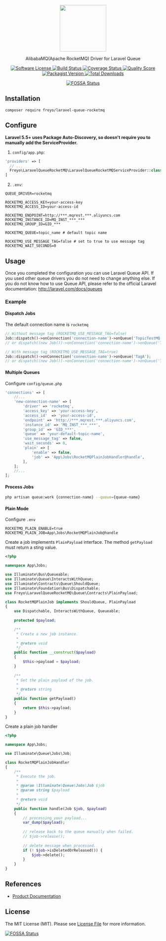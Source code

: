 <div>
  <p align="center">
    <image src="https://img.alicdn.com/tfs/TB1DThKRXXXXXa.XpXXXXXXXXXX-200-200.png" width="150" height="150">
  </p>
  <p align="center">AlibabaMQ(Apache RocketMQ) Driver for Laravel Queue</p>
  <p align="center">
    <a href="LICENSE">
      <image src="https://img.shields.io/badge/license-MIT-brightgreen.svg?style=flat-square" alt="Software License">
    </a>
    <a href="https://travis-ci.org/freyo/laravel-queue-rocketmq">
      <image src="https://img.shields.io/travis/freyo/laravel-queue-rocketmq/master.svg?style=flat-square" alt="Build Status">
    </a>
    <a href="https://scrutinizer-ci.com/g/freyo/laravel-queue-rocketmq">
      <image src="https://img.shields.io/scrutinizer/coverage/g/freyo/laravel-queue-rocketmq.svg?style=flat-square" alt="Coverage Status">
    </a>
    <a href="https://scrutinizer-ci.com/g/freyo/laravel-queue-rocketmq">
      <image src="https://img.shields.io/scrutinizer/g/freyo/laravel-queue-rocketmq.svg?style=flat-square" alt="Quality Score">
    </a>
    <a href="https://packagist.org/packages/freyo/laravel-queue-rocketmq">
      <image src="https://img.shields.io/packagist/v/freyo/laravel-queue-rocketmq.svg?style=flat-square" alt="Packagist Version">
    </a>
    <a href="https://packagist.org/packages/freyo/laravel-queue-rocketmq">
      <image src="https://img.shields.io/packagist/dt/freyo/laravel-queue-rocketmq.svg?style=flat-square" alt="Total Downloads">
    </a>
  </p>
  <p align="center">
    <a href="https://app.fossa.io/projects/git%2Bgithub.com%2Ffreyo%2Flaravel-queue-rocketmq?ref=badge_small">
      <img src="https://app.fossa.io/api/projects/git%2Bgithub.com%2Ffreyo%2Flaravel-queue-rocketmq.svg?type=small" alt="FOSSA Status">
    </a>
  </p>
</div>

## Installation

  ```shell
  composer require freyo/laravel-queue-rocketmq
  ```

## Configure

**Laravel 5.5+ uses Package Auto-Discovery, so doesn't require you to manually add the ServiceProvider.**

1. `config/app.php`:

  ```php
  'providers' => [
    // ...
    Freyo\LaravelQueueRocketMQ\LaravelQueueRocketMQServiceProvider::class,
  ]
  ```
  
2. `.env`:

  ```
  QUEUE_DRIVER=rocketmq
  
  ROCKETMQ_ACCESS_KEY=your-access-key
  ROCKETMQ_ACCESS_ID=your-access-id
  
  ROCKETMQ_ENDPOINT=http://***.mqrest.***.aliyuncs.com
  ROCKETMQ_INSTANCE_ID=MQ_INST_***_***
  ROCKETMQ_GROUP_ID=GID_***
  
  ROCKETMQ_QUEUE=topic_name # default topic name
  
  ROCKETMQ_USE_MESSAGE_TAG=false # set to true to use message tag
  ROCKETMQ_WAIT_SECONDS=0
  ```

## Usage

Once you completed the configuration you can use Laravel Queue API. If you used other queue drivers you do not need to change anything else. If you do not know how to use Queue API, please refer to the official Laravel documentation: http://laravel.com/docs/queues

### Example

#### Dispatch Jobs

The default connection name is `rocketmq`

  ```php
  // Without message tag (ROCKETMQ_USE_MESSAGE_TAG=false)
  Job::dispatch()->onConnection('connection-name')->onQueue('TopicTestMQ');
  // or dispatch((new Job())->onConnection('connection-name')->onQueue('TopicTestMQ'))
  
  // With message tag (ROCKETMQ_USE_MESSAGE_TAG=true)
  Job::dispatch()->onConnection('connection-name')->onQueue('TagA');
  // or dispatch((new Job())->onConnection('connection-name')->onQueue('TagA'))
  ```

#### Multiple Queues

Configure `config/queue.php`

```php
'connections' => [
    //...
    'new-connection-name' => [
        'driver' => 'rocketmq',
        'access_key' => 'your-access-key',
        'access_id'  => 'your-access-id',
        'endpoint' => 'http://***.mqrest.***.aliyuncs.com',
        'instance_id' => 'MQ_INST_***_***',
        'group_id' => 'GID_***',
        'queue' => 'your-default-topic-name',
        'use_message_tag' => false,
        'wait_seconds' => 0,
        'plain' => [
            'enable' => false,
            'job' => 'App\Jobs\RocketMQPlainJobHandler@handle',
        ],
    ];
    //...
];
```

#### Process Jobs

```bash
php artisan queue:work {connection-name} --queue={queue-name}
```

#### Plain Mode

Configure `.env`

```
ROCKETMQ_PLAIN_ENABLE=true
ROCKETMQ_PLAIN_JOB=App\Jobs\RocketMQPlainJob@handle
```

Create a job implements `PlainPayload` interface. The method `getPayload` must return a sting value.

```php
<?php

namespace App\Jobs;

use Illuminate\Bus\Queueable;
use Illuminate\Queue\InteractsWithQueue;
use Illuminate\Contracts\Queue\ShouldQueue;
use Illuminate\Foundation\Bus\Dispatchable;
use Freyo\LaravelQueueRocketMQ\Queue\Contracts\PlainPayload;

class RocketMQPlainJob implements ShouldQueue, PlainPayload
{
    use Dispatchable, InteractsWithQueue, Queueable;
    
    protected $payload;

    /**
     * Create a new job instance.
     *
     * @return void
     */
    public function __construct($payload)
    {
        $this->payload = $payload;
    }
    
    /**
     * Get the plain payload of the job.
     *
     * @return string
     */
    public function getPayload()
    {
        return $this->payload;
    }
}
```

Create a plain job handler

```php
<?php

namespace App\Jobs;

use Illuminate\Queue\Jobs\Job;

class RocketMQPlainJobHandler
{
    /**
     * Execute the job.
     * 
     * @param \Illuminate\Queue\Jobs\Job $job
     * @param string $payload
     * 
     * @return void
     */
    public function handle(Job $job, $payload)
    {
        // processing your payload...
        var_dump($payload);
        
        // release back to the queue manually when failed.
        // $job->release();
        
        // delete message when processed.
        if (! $job->isDeletedOrReleased()) {
            $job->delete();
        }        
    }
}
```

## References

- [Product Documentation](https://www.alibabacloud.com/product/mq)

## License

The MIT License (MIT). Please see [License File](LICENSE) for more information.

[![FOSSA Status](https://app.fossa.io/api/projects/git%2Bgithub.com%2Ffreyo%2Flaravel-queue-rocketmq.svg?type=large)](https://app.fossa.io/projects/git%2Bgithub.com%2Ffreyo%2Flaravel-queue-rocketmq?ref=badge_large)
